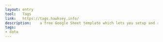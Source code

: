 ```yaml
---
layout: entry
tool:	Tags
link:	https://tags.hawksey.info/
description:	a free Google Sheet template which lets you setup and run automated collection of search results from Twitter
tags:
- data
---
```

